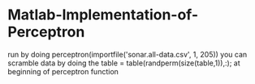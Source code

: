 # Matlab-Implementation-of-Perceptron

run by doing perceptron(importfile('sonar.all-data.csv', 1, 205))
you can scramble data by doing the table = table(randperm(size(table,1)),:); at beginning of perceptron function
